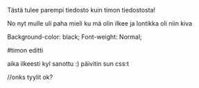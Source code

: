 Tästä tulee parempi tiedosto kuin timon tiedostosta!

No nyt mulle uli paha mieli ku mä olin ilkee ja lontikka oli niin kiva

Background-color: black;
Font-weight: Normal;

#timon editti

aika ilkeesti kyl sanottu :) päivitin sun css:t

//onks tyylit ok?
